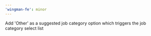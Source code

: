 ```yaml
---
'wingman-fe': minor
---
```


Add 'Other' as a suggested job category option which triggers the job category select list
